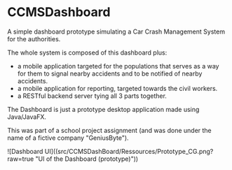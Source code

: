 # CCMSDashboard
A simple dashboard prototype simulating a Car Crash Management System for the authorities.

The whole system is composed of this dashboard plus:
  - a mobile application targeted for the populations that serves as a way for them to signal nearby accidents and to be notified of nearby accidents.
  - a mobile application for reporting, targeted towards the civil workers.
  - a RESTful backend server tying all 3 parts together.

The Dashboard is just a prototype desktop application made using Java/JavaFX.

This was part of a school project assignment (and was done under the name of a fictive company "GeniusByte").

![Dashboard UI]((src/CCMSDashBoard/Ressources/Prototype_CG.png?raw=true "UI of the Dashboard (prototype)"))
